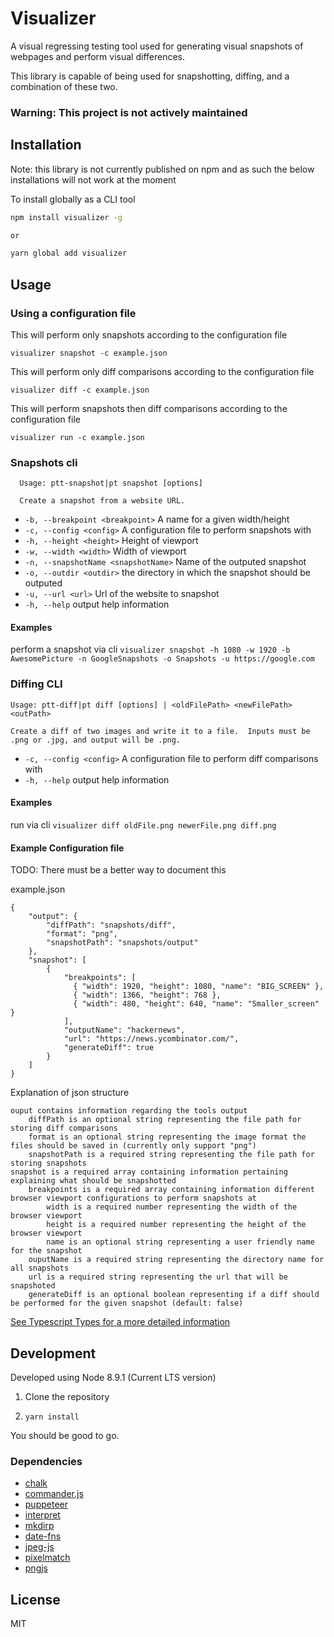 # Visualizer

A visual regressing testing tool used for generating visual snapshots of webpages and perform visual differences.

This library is capable of being used for snapshotting, diffing, and a combination of these two.

### Warning: This project is not actively maintained

## Installation

Note: this library is not currently published on npm and as such the below installations will not work at the moment

To install globally as a CLI tool

```sh
npm install visualizer -g

or

yarn global add visualizer
```

## Usage

### Using a configuration file

This will perform only snapshots according to the configuration file

`visualizer snapshot -c example.json`

This will perform only diff comparisons according to the configuration file

`visualizer diff -c example.json`

This will perform snapshots then diff comparisons according to the configuration file

`visualizer run -c example.json`

### Snapshots cli

```
  Usage: ptt-snapshot|pt snapshot [options]

  Create a snapshot from a website URL.
```

- `-b, --breakpoint <breakpoint>` A name for a given width/height
- `-c, --config <config>` A configuration file to perform snapshots with
- `-h, --height <height>` Height of viewport
- `-w, --width <width>` Width of viewport
- `-n, --snapshotName <snapshotName>` Name of the outputed snapshot
- `-o, --outdir <outdir>` the directory in which the snapshot should be outputed
- `-u, --url <url>` Url of the website to snapshot
- `-h, --help` output help information

#### Examples

perform a snapshot via cli
`visualizer snapshot -h 1080 -w 1920 -b AwesomePicture -n GoogleSnapshots -o Snapshots -u https://google.com`

### Diffing CLI

```
Usage: ptt-diff|pt diff [options] | <oldFilePath> <newFilePath> <outPath>

Create a diff of two images and write it to a file.  Inputs must be .png or .jpg, and output will be .png.
```

- `-c, --config <config>` A configuration file to perform diff comparisons with
- `-h, --help` output help information

#### Examples

run via cli
`visualizer diff oldFile.png newerFile.png diff.png`

#### Example Configuration file

TODO: There must be a better way to document this

example.json

```
{
    "output": {
        "diffPath": "snapshots/diff",
        "format": "png",
        "snapshotPath": "snapshots/output"
    },
    "snapshot": [
        {
            "breakpoints": [
              { "width": 1920, "height": 1080, "name": "BIG_SCREEN" },
              { "width": 1366, "height": 768 },
              { "width": 480, "height": 640, "name": "Smaller_screen" }
            ],
            "outputName": "hackernews",
            "url": "https://news.ycombinator.com/",
            "generateDiff": true
        }
    ]
}
```

Explanation of json structure

```
ouput contains information regarding the tools output
    diffPath is an optional string representing the file path for storing diff comparisons
    format is an optional string representing the image format the files should be saved in (currently only support "png")
    snapshotPath is a required string representing the file path for storing snapshots
snapshot is a required array containing information pertaining explaining what should be snapshotted
    breakpoints is a required array containing information different browser viewport configurations to perform snapshots at
        width is a required number representing the width of the browser viewport
        height is a required number representing the height of the browser viewport
        name is an optional string representing a user friendly name for the snapshot
    ouputName is a required string representing the directory name for all snapshots
    url is a required string representing the url that will be snapshoted
    generateDiff is an optional boolean representing if a diff should be performed for the given snapshot (default: false)
```

[See Typescript Types for a more detailed information](https://github.com/nbperry/PuppeteerTester/blob/5327bcbf6ef16b679ad70962740fc697e2d91795/src/types/internal/types.d.ts#L121)

## Development

Developed using Node 8.9.1 (Current LTS version)

1. Clone the repository

2. `yarn install`

You should be good to go.

### Dependencies

- [chalk](https://github.com/chalk/chalk)
- [commander.js](https://github.com/tj/commander.js/)
- [puppeteer](https://github.com/GoogleChrome/puppeteer)
- [interpret](https://github.com/js-cli/js-interpret)
- [mkdirp](https://github.com/substack/node-mkdirp)
- [date-fns](https://github.com/date-fns/date-fns)
- [jpeg-js](https://github.com/eugeneware/jpeg-js)
- [pixelmatch](https://github.com/mapbox/pixelmatch)
- [pngjs](https://github.com/lukeapage/pngjs)

## License

MIT
